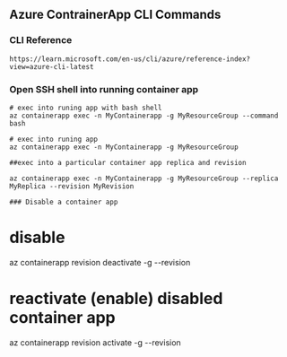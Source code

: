 ## Azure ContrainerApp CLI Commands

### CLI Reference
```
https://learn.microsoft.com/en-us/cli/azure/reference-index?view=azure-cli-latest
```

### Open SSH shell into running container app 
```
# exec into runing app with bash shell
az containerapp exec -n MyContainerapp -g MyResourceGroup --command bash

# exec into runing app
az containerapp exec -n MyContainerapp -g MyResourceGroup

##exec into a particular container app replica and revision

az containerapp exec -n MyContainerapp -g MyResourceGroup --replica MyReplica --revision MyRevision

### Disable a container app
```
# disable
az containerapp revision deactivate -g <resourceGroup> --revision <containerAppRevision>

# reactivate (enable) disabled container app
az containerapp revision activate -g <resourceGroup> --revision <containerAppRevision>
